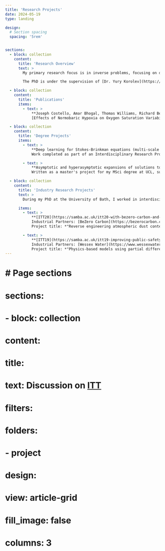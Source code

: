 ```yaml
---
title: 'Research Projects'
date: 2024-05-19
type: landing

design:
  # Section spacing
  spacing: '5rem'


sections:
  - block: collection
    content:
      title: 'Research Overview'
      text: >
        My primary research focus is in inverse problems, focusing on data-driven regularisation methods. I am intrigued by inverse problems (specifically those found in imaging applications such as in CT or MRI scans), Machine Learning, and numerical optimisation. My PhD seeks to learn data-driven techniques to help solve inverse problems derived from a variational regularisation modelling approach. 

        The PhD is under the supervision of [Dr. Yury Korolev](https://yury-korolev.gitlab.io/) and [Dr. Matthias Ehrhardt](https://mehrhardt.github.io/index.html). More generally, my interests span numerical analysis, mathematical modelling, and machine learning (ML).

  - block: collection
    content:
      title: 'Publications'
      items:
        - text: >
            **Joseph Costello, Amar Bhogal, Thomas Williams, Richard Bekoe, Amin Sabir, Michael Tipton, Jo Corbett, Alireza Mani** (2020). 
            [Effects of Normobaric Hypoxia on Oxygen Saturation Variability.](https://www.liebertpub.com/doi/10.1089/ham.2019.0092) *High Altitude Medicine and Biology*.

  - block: collection
    content:
      title: 'Degree Projects'
      items:
        - text: >
            **Deep learning for Stokes-Brinkman equations (multi-scale porous media flow)** ([PDF](amin-irp-bath.pdf))  
            Work completed as part of an Interdisciplinary Research Project during my MRes at the University of Bath. Supervised by [Dr. James Foster](https://people.bath.ac.uk/jmf68/) and [Dr. Yang Chen](https://researchportal.bath.ac.uk/en/persons/yang-chen).

        - text: >
            **Asymptotic and hyperasymptotic expansions of solutions to ordinary differential equations (ODEs)** ([PDF](Amins_Masters.pdf))  
            Written as a master's project for my MSci degree at UCL, supervised by [Prof. Rod Halburd](https://www.ucl.ac.uk/~ucahrha/).

  - block: collection
    content:
      title: 'Industry Research Projects'
      text: >
        During my PhD at the University of Bath, I worked in interdisciplinary teams to formulate mathematical problems from high-level applied challenges in collaboration with industrial partners. These events are known as Integrative Think Tanks ([ITTs](https://samba.ac.uk/working-with-samba/integrative-think-tanks-itts/)):

      items:
        - text: >
            **[ITT20](https://samba.ac.uk/itt20-with-bezero-carbon-and-rolls-royce/), June 2024**  
            Industrial Partners: [BeZero Carbon](https://bezerocarbon.com/) and [Rolls-Royce Holdings](https://www.rolls-royce.com/)  
            Project title: *"Reverse engineering atmospheric dust content from jet engine samples"* ([slides](ITT20RollsRoyceDust.pdf)).

        - text: >
            **[ITT19](https://samba.ac.uk/itt19-improving-public-safety-and-tackling-crime-using-maths/), February 2024**  
            Industrial Partners: [Wessex Water](https://www.wessexwater.co.uk/) and [CameraForensics](https://www.cameraforensics.com/)  
            Project title: *"Physics-based models using partial differential equations for modelling river velocity and bacteria concentrations"* ([slides](ITT19WessexWaterRiver.pdf)).
---
```



# # Page sections
# sections:
#   - block: collection
#     content:
#       title: 
#       text: Discussion on [ITT](https://people.bath.ac.uk/as5057/research.html)
#       filters:
#         folders:
#           - project
#     design:
#       view: article-grid
#       fill_image: false
#       columns: 3

